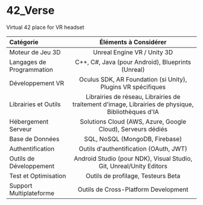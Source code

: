 # 42_Verse
Virtual 42 place for VR headset


| Catégorie	| Éléments à Considérer	|
| :--------------- |:---------------:|
|Moteur de Jeu 3D	| Unreal Engine VR / Unity 3D|
|Langages de Programmation |	C++, C#, Java (pour Android), Blueprints (Unreal)	|
|Développement VR |	Oculus SDK, AR Foundation (si Unity), Plugins VR spécifiques|
|Librairies et Outils	| Librairies de réseau, Librairies de traitement d'image, Librairies de physique, Bibliothèques d'IA |
|Hébergement Serveur	| Solutions Cloud (AWS, Azure, Google Cloud), Serveurs dédiés	|
|Base de Données | SQL, NoSQL (MongoDB, Firebase)|
|Authentification |	Outils d'authentification (OAuth, JWT)|
|Outils de Développement | Android Studio (pour NDK), Visual Studio, Git, Unreal/Unity Editors|
|Test et Optimisation |	Outils de profilage, Testeurs Beta |
|Support Multiplateforme |	Outils de Cross-Platform Development |
